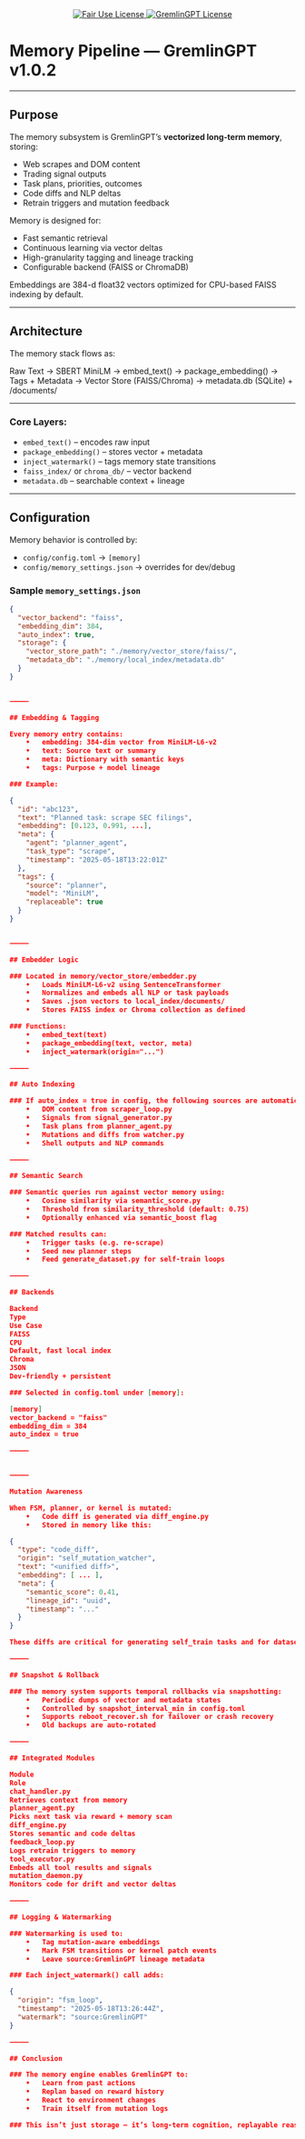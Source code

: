 <div align="center">

  <a href="LICENSE.md">
    <img src="https://img.shields.io/badge/FAIR%20USE-black?style=for-the-badge&logo=dragon&logoColor=white" alt="Fair Use License"/>
  </a>
  <a href="LICENSE.md">
    <img src="https://img.shields.io/badge/GREMLINGPT%20v1.0-red?style=for-the-badge&logo=dragon&logoColor=white" alt="GremlinGPT License"/>
  </a>
  
</div>

# Memory Pipeline — GremlinGPT v1.0.2

---

## Purpose

The memory subsystem is GremlinGPT’s **vectorized long-term memory**, storing:

- Web scrapes and DOM content
- Trading signal outputs
- Task plans, priorities, outcomes
- Code diffs and NLP deltas
- Retrain triggers and mutation feedback

Memory is designed for:
- Fast semantic retrieval
- Continuous learning via vector deltas
- High-granularity tagging and lineage tracking
- Configurable backend (FAISS or ChromaDB)

Embeddings are 384-d float32 vectors optimized for CPU-based FAISS indexing by default.

---

## Architecture

The memory stack flows as:

Raw Text → SBERT MiniLM → embed_text() → package_embedding()
→ Tags + Metadata
→ Vector Store (FAISS/Chroma)
→ metadata.db (SQLite) + /documents/

---

### Core Layers:

- `embed_text()` – encodes raw input
- `package_embedding()` – stores vector + metadata
- `inject_watermark()` – tags memory state transitions
- `faiss_index/` or `chroma_db/` – vector backend
- `metadata.db` – searchable context + lineage

---

## Configuration

Memory behavior is controlled by:

- `config/config.toml` → `[memory]`
- `config/memory_settings.json` → overrides for dev/debug

### Sample `memory_settings.json`
```json
{
  "vector_backend": "faiss",
  "embedding_dim": 384,
  "auto_index": true,
  "storage": {
    "vector_store_path": "./memory/vector_store/faiss/",
    "metadata_db": "./memory/local_index/metadata.db"
  }
}


⸻

## Embedding & Tagging

Every memory entry contains:
	•	embedding: 384-dim vector from MiniLM-L6-v2
	•	text: Source text or summary
	•	meta: Dictionary with semantic keys
	•	tags: Purpose + model lineage

### Example:

{
  "id": "abc123",
  "text": "Planned task: scrape SEC filings",
  "embedding": [0.123, 0.991, ...],
  "meta": {
    "agent": "planner_agent",
    "task_type": "scrape",
    "timestamp": "2025-05-18T13:22:01Z"
  },
  "tags": {
    "source": "planner",
    "model": "MiniLM",
    "replaceable": true
  }
}


⸻

## Embedder Logic

### Located in memory/vector_store/embedder.py
	•	Loads MiniLM-L6-v2 using SentenceTransformer
	•	Normalizes and embeds all NLP or task payloads
	•	Saves .json vectors to local_index/documents/
	•	Stores FAISS index or Chroma collection as defined

### Functions:
	•	embed_text(text)
	•	package_embedding(text, vector, meta)
	•	inject_watermark(origin="...")

⸻

## Auto Indexing

### If auto_index = true in config, the following sources are automatically embedded:
	•	DOM content from scraper_loop.py
	•	Signals from signal_generator.py
	•	Task plans from planner_agent.py
	•	Mutations and diffs from watcher.py
	•	Shell outputs and NLP commands

⸻

## Semantic Search

### Semantic queries run against vector memory using:
	•	Cosine similarity via semantic_score.py
	•	Threshold from similarity_threshold (default: 0.75)
	•	Optionally enhanced via semantic_boost flag

### Matched results can:
	•	Trigger tasks (e.g. re-scrape)
	•	Seed new planner steps
	•	Feed generate_dataset.py for self-train loops

⸻

## Backends

Backend
Type
Use Case
FAISS
CPU
Default, fast local index
Chroma
JSON
Dev-friendly + persistent

### Selected in config.toml under [memory]:

[memory]
vector_backend = "faiss"
embedding_dim = 384
auto_index = true

⸻


⸻

Mutation Awareness

When FSM, planner, or kernel is mutated:
	•	Code diff is generated via diff_engine.py
	•	Stored in memory like this:

{
  "type": "code_diff",
  "origin": "self_mutation_watcher",
  "text": "<unified diff>",
  "embedding": [ ... ],
  "meta": {
    "semantic_score": 0.41,
    "lineage_id": "uuid",
    "timestamp": "..."
  }
}

These diffs are critical for generating self_train tasks and for dataset building in generate_dataset.py.

⸻

## Snapshot & Rollback

### The memory system supports temporal rollbacks via snapshotting:
	•	Periodic dumps of vector and metadata states
	•	Controlled by snapshot_interval_min in config.toml
	•	Supports reboot_recover.sh for failover or crash recovery
	•	Old backups are auto-rotated

⸻

## Integrated Modules

Module
Role
chat_handler.py
Retrieves context from memory
planner_agent.py
Picks next task via reward + memory scan
diff_engine.py
Stores semantic and code deltas
feedback_loop.py
Logs retrain triggers to memory
tool_executor.py
Embeds all tool results and signals
mutation_daemon.py
Monitors code for drift and vector deltas

⸻

## Logging & Watermarking

### Watermarking is used to:
	•	Tag mutation-aware embeddings
	•	Mark FSM transitions or kernel patch events
	•	Leave source:GremlinGPT lineage metadata

### Each inject_watermark() call adds:

{
  "origin": "fsm_loop",
  "timestamp": "2025-05-18T13:26:44Z",
  "watermark": "source:GremlinGPT"
}

⸻

## Conclusion

### The memory engine enables GremlinGPT to:
	•	Learn from past actions
	•	Replan based on reward history
	•	React to environment changes
	•	Train itself from mutation logs

### This isn’t just storage — it’s long-term cognition, replayable reasoning, and evolutionary state tracking.
